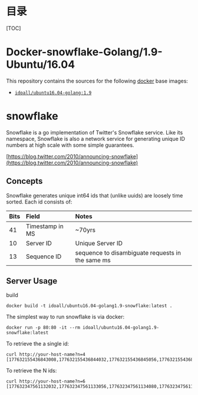 # 目录

[TOC]

# Docker-snowflake-Golang/1.9-Ubuntu/16.04


This repository contains the sources for the following [docker](https://docker.io) base images:
- [`idoall/ubuntu16.04-golang:1.9`](https://hub.docker.com/r/idoall/ubuntu16.04-golang/)


# snowflake

Snowflake is a go implementation of Twitter's Snowflake service.  Like its namespace, Snowflake is also a network
service for generating unique ID numbers at high scale with some simple guarantees.

[https://blog.twitter.com/2010/announcing-snowflake](https://blog.twitter.com/2010/announcing-snowflake)

## Concepts

Snowflake generates unique int64 ids that (unlike uuids) are loosely time sorted.  Each id consists of:

| Bits  | Field | Notes |
| :--- | :--- | :--- |
| 41 | Timestamp in MS | ~70yrs |
| 10 | Server ID | Unique Server ID |
| 13 | Sequence ID| sequence to disambiguate requests in the same ms |

## Server Usage

build
```
docker build -t idoall/ubuntu16.04-golang1.9-snowflake:latest .
```

The simplest way to run snowflake is via docker:

```
docker run -p 80:80 -it --rm idoall/ubuntu16.04-golang1.9-snowflake:latest
```

To retrieve the a single id:

```
curl http://your-host-name?n=4
[177632155436843008,177632155436844032,177632155436845056,177632155436846080]
```

To retrieve the N ids:

```
curl http://your-host-name?n=6
[177632347561132032,177632347561133056,177632347561134080,177632347561135104,177632347561136128,177632347561137152]
```

